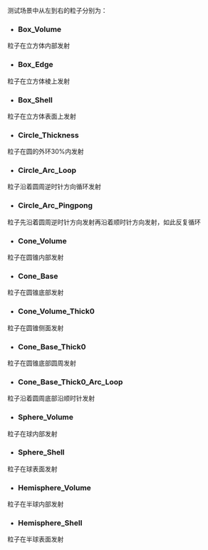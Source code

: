 测试场景中从左到右的粒子分别为：
- ### Box_Volume
粒子在立方体内部发射
- ### Box_Edge
粒子在立方体棱上发射
- ### Box_Shell
粒子在立方体表面上发射
- ### Circle_Thickness
粒子在圆的外环30%内发射
- ### Circle_Arc_Loop
粒子沿着圆周逆时针方向循环发射
- ### Circle_Arc_Pingpong
粒子先沿着圆周逆时针方向发射再沿着顺时针方向发射，如此反复循环
- ### Cone_Volume
粒子在圆锥内部发射
- ### Cone_Base
粒子在圆锥底部发射
- ### Cone_Volume_Thick0
粒子在圆锥侧面发射
- ### Cone_Base_Thick0
粒子在圆锥底部圆周发射
- ### Cone_Base_Thick0_Arc_Loop
粒子沿着圆周底部沿顺时针发射
- ### Sphere_Volume
粒子在球内部发射
- ### Sphere_Shell
粒子在球表面发射
- ### Hemisphere_Volume
粒子在半球内部发射
- ### Hemisphere_Shell
粒子在半球表面发射